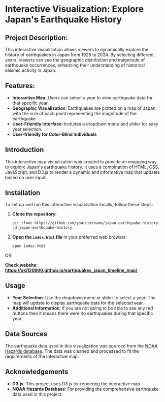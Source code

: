 # Interactive Visualization: Explore Japan's Earthquake History

## Project Description:
This interactive visualization allows viewers to dynamically explore the history of earthquakes in Japan from 1925 to 2024. 
By selecting different years, viewers can see the geographic distribution and magnitude of earthquake occurrences, enhancing their understanding of historical seismic activity in Japan.

## Features: 
- **Interactive Map**: Users can select a year to view earthquake data for that specific year.
- **Geographic Visualization**: Earthquakes are plotted on a map of Japan, with the size of each point representing the magnitude of the earthquake.
- **User-Friendly Interface**: Includes a dropdown menu and slider for easy year selection.
- **User-friendly for Color-Blind Individuals**

## Introduction
This interactive map visualization was created to provide an engaging way to explore Japan's earthquake history. It uses a combination of HTML, CSS, JavaScript, and D3.js to render a dynamic and informative map that updates based on user input.


## Installation
To set up and run this interactive visualization locally, follow these steps:

1. **Clone the repository**:
    ```bash
    git clone https://github.com/yourusername/japan-earthquake-history.git
    cd japan-earthquake-history
    ```

2. **Open the `index.html` file** in your preferred web browser:
    ```bash
    open index.html
    ```

OR

**Check website: https://aki120900.github.io/earthquakes_japan_timeline_map/**


## Usage
- **Year Selection**: Use the dropdown menu or slider to select a year. The map will update to display earthquake data for the selected year.
- **Additional Information**: If you are not going to be able to see any red buttons then it means there were no earthquakes during that specific year.

## Data Sources
The earthquake data used in this visualization was sourced from the [NOAA Hazards database](https://www.ngdc.noaa.gov/hazel/view/hazards/earthquake/search). The data was cleaned and processed to fit the requirements of the interactive map.


## Acknowledgements
- **D3.js**: This project uses D3.js for rendering the interactive map.
- **NOAA Hazards Database**: For providing the comprehensive earthquake data used in this project.

